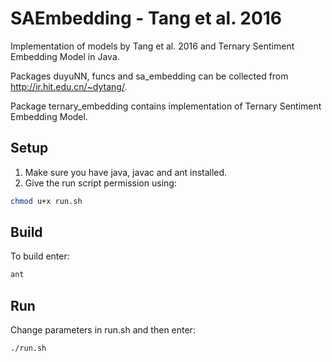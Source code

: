 # SAEmbedding - Tang et al. 2016
Implementation of models by Tang et al. 2016 and Ternary Sentiment Embedding Model in Java.

Packages duyuNN, funcs and sa_embedding can be collected from <http://ir.hit.edu.cn/~dytang/>.

Package ternary_embedding contains implementation of Ternary Sentiment Embedding Model.


## Setup
1. Make sure you have java, javac and ant installed.
2. Give the run script permission using:
```bash
chmod u+x run.sh
```

## Build
To build enter:
```bash
ant
```

## Run
Change parameters in run.sh and then enter:
```bash
./run.sh
```
